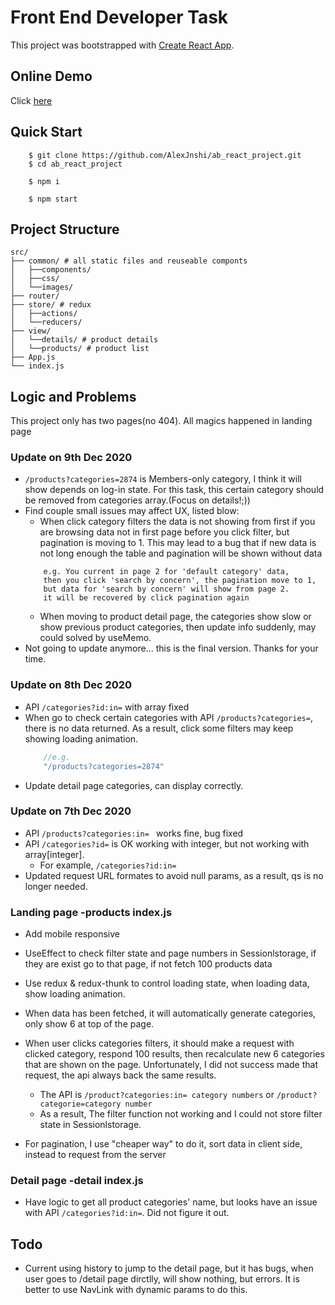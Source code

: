 # Front End Developer Task 

This project was bootstrapped with [Create React App](https://github.com/facebook/create-react-app).

## Online Demo
Click [here](https://alexjnshi.github.io/ab_react_project/#/)

## Quick Start
```
    $ git clone https://github.com/AlexJnshi/ab_react_project.git
    $ cd ab_react_project

    $ npm i

    $ npm start
```

## Project Structure

```
src/
├── common/ # all static files and reuseable componts
│   ├──components/
│   ├──css/
│   └──images/
├── router/ 
├── store/ # redux
│   ├──actions/
│   └──reducers/
├── view/ 
│   └──details/ # product details
│   └──products/ # product list 
├── App.js
└── index.js
```

## Logic and Problems
This project only has two pages(no 404). All magics happened in landing page

### Update on 9th Dec 2020
- `/products?categories=2874` is Members-only category, I think it will show depends on log-in state. For this task, this certain category should be removed from categories array.(Focus on details!;))
- Find couple small issues may affect UX, listed blow:
    - When click category filters the data is not showing from first if you are browsing data not in first page before you click filter, but pagination is moving to 1. This may lead to a bug that if new data is not long enough the table and pagination will be shown without data
    ```
        e.g. You current in page 2 for 'default category' data, 
        then you click 'search by concern', the pagination move to 1, 
        but data for 'search by concern' will show from page 2.
        it will be recovered by click pagination again
    ```
    - When moving to product detail page, the categories show slow or show previous product categories, then update info suddenly, may could solved by useMemo.
- Not going to update anymore... this is the final version. Thanks for your time.

### Update on 8th Dec 2020
- API `/categories?id:in=` with array fixed
- When go to check certain categories with API `/products?categories=`, there is no data returned. As a result, click some filters may keep showing loading animation.
    ```jsx
        //e.g. 
        "/products?categories=2874"
    ```
- Update detail page categories, can display correctly.


### Update on 7th Dec 2020
- API `/products?categories:in= ` works fine, bug fixed
- API `/categories?id=` is OK working with integer, but not working with array[integer]. 
    - For example, `/categories?id:in=`
- Updated request URL formates to avoid null params, as a result, qs is no longer needed.


### Landing page -products index.js
- Add mobile responsive
- UseEffect to check filter state and page numbers in Sessionlstorage, if they are exist go to that page, if not fetch 100 products data

- Use redux & redux-thunk to control loading state, when loading data, show loading animation.

- When data has been fetched, it will automatically generate categories, only show 6 at top of the page.

- When user clicks categories filters, it should make a request with clicked category, respond 100 results, then recalculate new 6 categories that are shown on the page.
Unfortunately, I did not success made that request, the api always back the same results.
    -  The API is `/product?categories:in= category numbers` or `/product?categorie=category number` 
    - As a result, The filter function not working and I could not store filter state in Sessionlstorage.

- For pagination, I use "cheaper way" to do it, sort data in client side, instead to request from the server


### Detail page -detail index.js
- Have logic to get all product categories' name, but looks have an issue with API `/categories?id:in=`. Did not figure it out.


## Todo
- Current using history to jump to the detail page, but it has bugs, when user goes to /detail page dirctlly, will show nothing, but errors. It is better to use NavLink with dynamic params to do this.